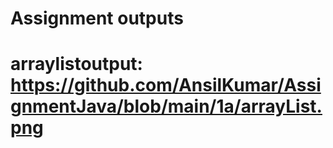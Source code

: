 # Assignment outputs

# arraylistoutput: https://github.com/AnsilKumar/AssignmentJava/blob/main/1a/arrayList.png
